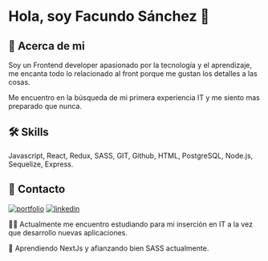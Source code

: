 
# Hola, soy Facundo Sánchez 👋


## 🚀 Acerca de mi
Soy un Frontend developer apasionado por la tecnología y el aprendizaje,
me encanta todo lo relacionado al front porque me gustan los detalles a las cosas.

Me encuentro en la búsqueda de mi primera experiencia IT y me siento mas preparado que nunca.



## 🛠 Skills
Javascript, React, Redux, SASS, GIT, Github, HTML, PostgreSQL, Node.js, Sequelize, Express.



## 🔗 Contacto
[![portfolio](https://img.shields.io/badge/my_portfolio-000?style=for-the-badge&logo=ko-fi&logoColor=white)](https://portfolio-sanchezzfacu.vercel.app/)
[![linkedin](https://img.shields.io/badge/linkedin-0A66C2?style=for-the-badge&logo=linkedin&logoColor=white)](https://www.linkedin.com/in/sanchezzfacu/)


👩‍💻 Actualmente me encuentro estudiando para mi inserción en IT a la vez que desarrollo nuevas
aplicaciones.

🧠 Aprendiendo NextJs y afianzando bien SASS actualmente.



